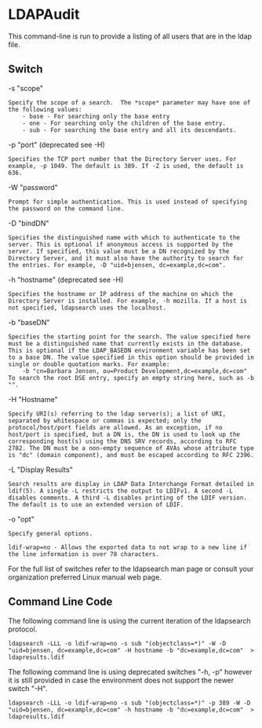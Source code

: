 # LDAPAudit

This command-line is run to provide a listing of all users that are in the ldap file.

## Switch

-s "scope"

    Specify the scope of a search.  The *scope* parameter may have one of the following values:
        - base - For searching only the base entry
        - one - For searching only the children of the base entry.
        - sub - For searching the base entry and all its descendants.

-p "port" (deprecated see -H)

    Specifies the TCP port number that the Directory Server uses. For example, -p 1049. The default is 389. If -Z is used, the default is 636.

-W "password"

    Prompt for simple authentication. This is used instead of specifying the password on the command line.

-D "bindDN"

    Specifies the distinguished name with which to authenticate to the server. This is optional if anonymous access is supported by the server. If specified, this value must be a DN recognized by the Directory Server, and it must also have the authority to search for the entries. For example, -D "uid=bjensen, dc=example,dc=com".

-h "hostname" (deprecated see -H)

    Specifies the hostname or IP address of the machine on which the Directory Server is installed. For example, -h mozilla. If a host is not specified, ldapsearch uses the localhost.

-b "baseDN"

    Specifies the starting point for the search. The value specified here must be a distinguished name that currently exists in the database. This is optional if the LDAP_BASEDN environment variable has been set to a base DN. The value specified in this option should be provided in single or double quotation marks. For example:
        -b "cn=Barbara Jensen, ou=Product Development,dc=example,dc=com"
    To search the root DSE entry, specify an empty string here, such as -b "".

-H "Hostname"

    Specify URI(s) referring to the ldap server(s); a list of URI, separated by whitespace or commas is expected; only the protocol/host/port fields are allowed. As an exception, if no host/port is specified, but a DN is, the DN is used to look up the corresponding host(s) using the DNS SRV records, according to RFC 2782. The DN must be a non-empty sequence of AVAs whose attribute type is "dc" (domain component), and must be escaped according to RFC 2396.

-L "Display Results"

    Search results are display in LDAP Data Interchange Format detailed in ldif(5). A single -L restricts the output to LDIFv1. A second -L disables comments. A third -L disables printing of the LDIF version. The default is to use an extended version of LDIF.

-o "opt"

    Specify general options.

    ldif-wrap=no - Allows the exported data to not wrap to a new line if the line information is over 78 characters.

For the full list of switches refer to the ldapsearch man page or consult your organization preferred Linux manual web page.

## Command Line Code

The following command line is using the current iteration of the ldapsearch protocol.

``` shell
ldapsearch -LLL -o ldif-wrap=no -s sub "(objectclass=*)" -W -D "uid=bjensen, dc=example,dc=com" -H hostname -b "dc=example,dc=com"  > ldapresults.ldif
```

The following command line is using deprecated switches "-h, -p" however it is still provided in case the environment does not support the newer switch "-H".

``` shell
ldapsearch -LLL -o ldif-wrap=no -s sub "(objectclass=*)" -p 389 -W -D "uid=bjensen, dc=example,dc=com" -h hostname -b "dc=example,dc=com"  > ldapresults.ldif
```